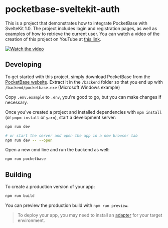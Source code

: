 # pocketbase-sveltekit-auth

This is a project that demonstrates how to integrate PocketBase with SvelteKit 1.0. The project includes login and registration pages, as well as examples of how to retrieve the current user. You can watch a video of the creation of this project on YouTube at [this link](https://youtu.be/AxPB3e-3yEM).

[![Watch the video](https://img.youtube.com/vi/AxPB3e-3yEM/0.jpg)](https://youtu.be/AxPB3e-3yEM)

## Developing

To get started with this project, simply download PocketBase from the [PocketBase website](https://pocketbase.io/docs/). Extract it in the `/backend` folder so that you end up with `/backend/pocketbase.exe` (Microsoft Windows example)

Copy `.env.example` to `.env`, you're good to go, but you can make changes if necessary.

Once you've created a project and installed dependencies with `npm install` (or `pnpm install` or `yarn`), start a development server:

```bash
npm run dev

# or start the server and open the app in a new browser tab
npm run dev -- --open
```

Open a new cmd line and run the backend as well:
```bash
npm run pocketbase
```

## Building

To create a production version of your app:

```bash
npm run build
```

You can preview the production build with `npm run preview`.

> To deploy your app, you may need to install an [adapter](https://kit.svelte.dev/docs/adapters) for your target environment.
